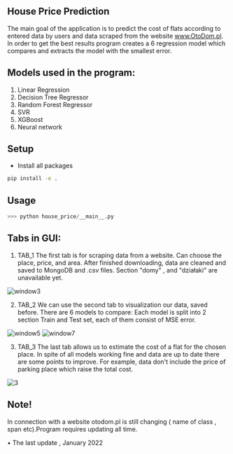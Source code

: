 
## House Price Prediction

The main goal of the application is to predict the cost of flats according to entered data by users and data scraped from the website www.OtoDom.pl.
In order to get the best results program creates a 6 regression model which compares and extracts the model with the smallest error.

## Models used in the program:
1. Linear Regression
2. Decision Tree Regressor
3. Random Forest Regressor
4. SVR
5. XGBoost
6. Neural network

## Setup
* Install all packages
```bash
pip install -e .
```

## Usage
```python 
>>> python house_price/__main__.py
```


## Tabs in GUI:

1. TAB_1
The first tab is for scraping data from a website. Can choose the place, price, and area.
After finished downloading, data are cleaned and saved to MongoDB and .csv files.
Section "domy" , and "działaki" are unavailable yet.

![window3](https://user-images.githubusercontent.com/67312266/152689372-e6620ec0-0353-42c8-87f4-3171d3255ff5.PNG)


2. TAB_2
We can use the second tab to visualization our data, saved before. There are 6 models to compare: 
Each model is split into 2 section Train and Test set, each of them consist of MSE error.

![window5](https://user-images.githubusercontent.com/67312266/152689376-28c8af35-d456-4027-aa0b-3ef89f70ae02.PNG)
![window7](https://user-images.githubusercontent.com/67312266/152689379-67f45555-e320-40d2-b5ea-d98c6392e392.PNG)



3. TAB_3
The last tab allows us to estimate the cost of a flat for the chosen place.
In spite of all models working fine and data are up to date there are some points to improve. 
For example, data don't include the price of parking place which raise the total cost.

![3](https://user-images.githubusercontent.com/67312266/152689385-61fd1da6-735c-46f8-bcdd-7c6f703709d3.PNG)
 
##



## Note!

In connection with a website otodom.pl is still changing ( name of class , span etc).Program requires updating all time.

• The last update , January 2022





